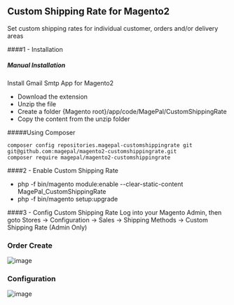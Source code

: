 ## Custom Shipping Rate for Magento2
Set custom shipping rates for individual customer, orders and/or delivery areas

####1 - Installation 
##### Manual Installation
Install Gmail Smtp App for Magento2
 * Download the extension
 * Unzip the file
 * Create a folder {Magento root}/app/code/MagePal/CustomShippingRate
 * Copy the content from the unzip folder


#####Using Composer

```
composer config repositories.magepal-customshippingrate git git@github.com:magepal/magento2-customshippingrate.git
composer require magepal/magento2-customshippingrate
```

####2 -  Enable Custom Shipping Rate
 * php -f bin/magento module:enable --clear-static-content MagePal_CustomShippingRate
 * php -f bin/magento setup:upgrade

####3 - Config Custom Shipping Rate
Log into your Magento Admin, then goto Stores -> Configuration -> Sales -> Shipping Methods -> Custom Shipping Rate (Admin Only)


### Order Create

![image](https://cloud.githubusercontent.com/assets/1415141/18804805/305c80f6-81ce-11e6-8b50-004bb12c35d5.png)

### Configuration

![image](https://cloud.githubusercontent.com/assets/1415141/18804815/4573fa96-81ce-11e6-93bf-5b8ece97e237.png)

